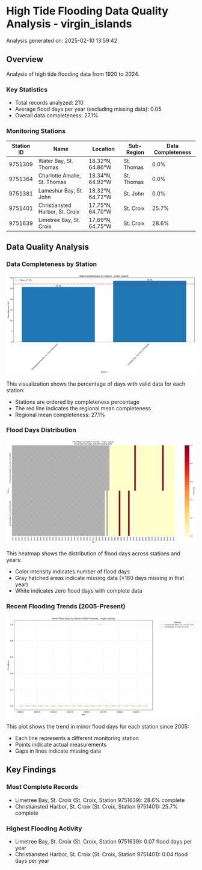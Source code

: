 # High Tide Flooding Data Quality Analysis - virgin_islands

Analysis generated on: 2025-02-10 13:59:42

## Overview

Analysis of high tide flooding data from 1920 to 2024.

### Key Statistics

- Total records analyzed: 210
- Average flood days per year (excluding missing data): 0.05
- Overall data completeness: 27.1%

### Monitoring Stations

| Station ID | Name | Location | Sub-Region | Data Completeness |
|------------|------|----------|------------|-------------------|
| 9751309 | Water Bay, St. Thomas | 18.32°N, 64.86°W | St. Thomas | 0.0% |
| 9751364 | Charlotte Amalie, St. Thomas | 18.34°N, 64.92°W | St. Thomas | 0.0% |
| 9751381 | Lameshur Bay, St. John | 18.32°N, 64.72°W | St. John | 0.0% |
| 9751401 | Christiansted Harbor, St. Croix | 17.75°N, 64.70°W | St. Croix | 25.7% |
| 9751639 | Limetree Bay, St. Croix | 17.69°N, 64.75°W | St. Croix | 28.6% |

## Data Quality Analysis

### Data Completeness by Station

![Data Completeness](virgin_islands_completeness.png)

This visualization shows the percentage of days with valid data for each station:
- Stations are ordered by completeness percentage
- The red line indicates the regional mean completeness
- Regional mean completeness: 27.1%

### Flood Days Distribution

![Flood Days Heatmap](virgin_islands_flood_days_heatmap.png)

This heatmap shows the distribution of flood days across stations and years:
- Color intensity indicates number of flood days
- Gray hatched areas indicate missing data (>180 days missing in that year)
- White indicates zero flood days with complete data

### Recent Flooding Trends (2005-Present)

![Flood Days Time Series](virgin_islands_flood_days_timeseries.png)

This plot shows the trend in minor flood days for each station since 2005:
- Each line represents a different monitoring station
- Points indicate actual measurements
- Gaps in lines indicate missing data

## Key Findings

### Most Complete Records

- Limetree Bay, St. Croix (St. Croix, Station 9751639): 28.6% complete
- Christiansted Harbor, St. Croix (St. Croix, Station 9751401): 25.7% complete

### Highest Flooding Activity

- Limetree Bay, St. Croix (St. Croix, Station 9751639): 0.07 flood days per year
- Christiansted Harbor, St. Croix (St. Croix, Station 9751401): 0.04 flood days per year

